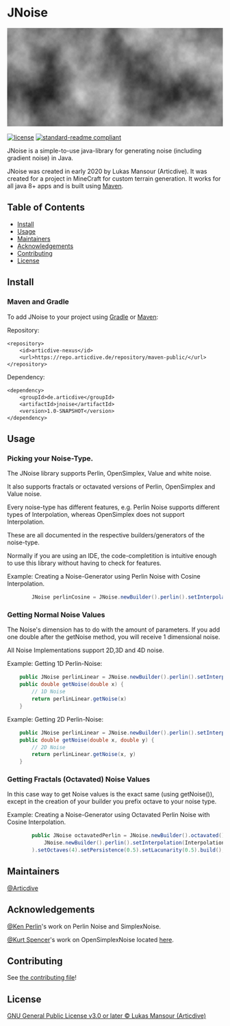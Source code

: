 # JNoise
![banner](banner.png)

[![license](https://img.shields.io/github/license/articdive/JNoise.svg)](../LICENSE)
[![standard-readme compliant](https://img.shields.io/badge/readme%20style-standard-brightgreen.svg?style=flat-square)](https://github.com/RichardLitt/standard-readme)

JNoise is a simple-to-use java-library for generating noise (including gradient noise) in Java.

JNoise was created in early 2020 by Lukas Mansour (Articdive). It was created for a project in MineCraft for custom terrain generation. It works for all java 8+ apps and is built using [Maven](http://maven.apache.org/).

## Table of Contents
- [Install](#install)
- [Usage](#usage)
- [Maintainers](#maintainers)
- [Acknowledgements](#acknowledgements)
- [Contributing](#contributing)
- [License](#license)

## Install
### Maven and Gradle
To add JNoise to your project using [Gradle](https://gradle.org/) or [Maven](http://maven.apache.org/):

Repository:
```
<repository>
    <id>articdive-nexus</id>
    <url>https://repo.articdive.de/repository/maven-public/</url>
</repository>
```
Dependency:
```
<dependency>
    <groupId>de.articdive</groupId>
    <artifactId>jnoise</artifactId>
    <version>1.0-SNAPSHOT</version>
</dependency>
```
## Usage

### Picking your Noise-Type.
The JNoise library supports Perlin, OpenSimplex, Value and white noise.

It also supports fractals or octavated versions of Perlin, OpenSimplex and Value noise.

Every noise-type has different features, e.g. Perlin Noise supports different types of Interpolation, whereas OpenSimplex does not support Interpolation.

These are all documented in the respective builders/generators of the noise-type.

Normally if you are using an IDE, the code-completition is intuitive enough to use this library without having to check for features.

Example: Creating a Noise-Generator using Perlin Noise with Cosine Interpolation.
```java
        JNoise perlinCosine = JNoise.newBuilder().perlin().setInterpolation(InterpolationType.COSINE).setSeed(1729).build();
```

### Getting Normal Noise Values
The Noise's dimension has to do with the amount of parameters. If you add one double after the getNoise method, you will receive 1 dimensional noise.

All Noise Implementations support 2D,3D and 4D noise.

Example: Getting 1D Perlin-Noise:
```java
    public JNoise perlinLinear = JNoise.newBuilder().perlin().setInterpolation(InterpolationType.LINEAR).setSeed(1629).build();
    public double getNoise(double x) {
        // 1D Noise
        return perlinLinear.getNoise(x)
    }
```
Example: Getting 2D Perlin-Noise:
```java
    public JNoise perlinLinear = JNoise.newBuilder().perlin().setInterpolation(InterpolationType.LINEAR).setSeed(1629).build();
    public double getNoise(double x, double y) {
        // 2D Noise
        return perlinLinear.getNoise(x, y)
    }
```

### Getting Fractals (Octavated) Noise Values
In this case way to get Noise values is the exact same (using getNoise()), except in the creation of your builder you prefix octave to your noise type.

Example: Creating a Noise-Generator using Octavated Perlin Noise with Cosine Interpolation.
```java
        public JNoise octavatedPerlin = JNoise.newBuilder().octavated().setNoise(
            JNoise.newBuilder().perlin().setInterpolation(InterpolationType.COSINE).setSeed(1629).build()
        ).setOctaves(4).setPersistence(0.5).setLacunarity(0.5).build();
```

## Maintainers
[@Articdive](https://www.github.com/Articdive/)

## Acknowledgements
[@Ken Perlin](https://mrl.nyu.edu/~perlin/)'s work on Perlin Noise and SimplexNoise.

[@Kurt Spencer](https://www.github.com/KDotJpg)'s work on OpenSimplexNoise located [here](https://gist.github.com/KdotJPG/b1270127455a94ac5d19).

## Contributing
See [the contributing file](CONTRIBUTING.md)!

## License
[GNU General Public License v3.0 or later © Lukas Mansour (Articdive) ](../LICENSE)